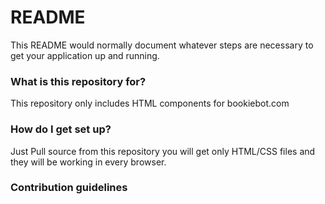 # README #

This README would normally document whatever steps are necessary to get your application up and running.

### What is this repository for? ###

This repository only includes HTML components for bookiebot.com

### How do I get set up? ###

Just Pull source from this repository you will get only HTML/CSS files and they will be working in every browser.

### Contribution guidelines ###
